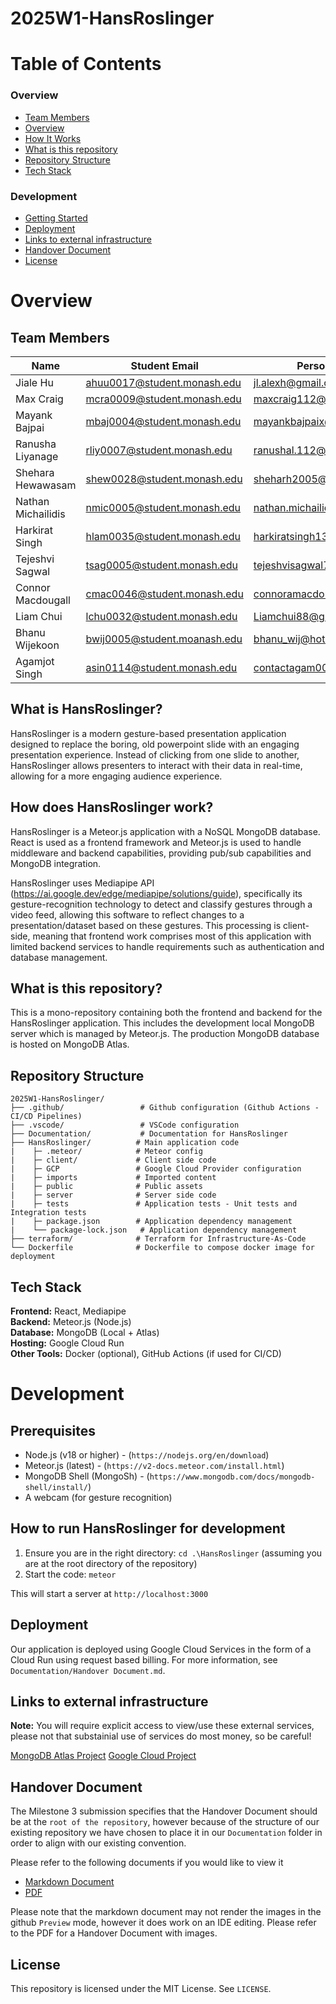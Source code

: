 # 2025W1-HansRoslinger

# Table of Contents
### Overview
- [Team Members](#team-members)
- [Overview](#what-is-hansroslinger)
- [How It Works](#how-does-hansroslinger-work)
- [What is this repository](#what-is-this-repository)
- [Repository Structure](#repository-structure)
- [Tech Stack](#tech-stack)

### Development
- [Getting Started](#how-to-run-hansroslinger-for-development)
- [Deployment](#deployment)
- [Links to external infrastructure](#links-to-external-infrastructure)
- [Handover Document](#handover-document)
- [License](#license)

# Overview
## Team Members

| Name               | Student Email                     | Personal Email                        |
|--------------------|-----------------------------------|---------------------------------------|
| Jiale Hu           | ahuu0017@student.monash.edu       | jl.alexh@gmail.com                    |
| Max Craig          | mcra0009@student.monash.edu       | maxcraig112@gmail.com                 |
| Mayank Bajpai      | mbaj0004@student.monash.edu       | mayankbajpaix@gmail.com               |
| Ranusha Liyanage   | rliy0007@student.monash.edu       | ranushal.112@gmail.com                |
| Shehara Hewawasam  | shew0028@student.monash.edu       | sheharh2005@gmail.com                 |
| Nathan Michailidis | nmic0005@student.monash.edu       | nathan.michailidis@gmail.com          |
| Harkirat Singh     | hlam0035@student.monash.edu       | harkiratsingh135790@gmail.com         |
| Tejeshvi Sagwal    | tsag0005@student.monash.edu       | tejeshvisagwal7197@gmail.com          |
| Connor Macdougall  | cmac0046@student.monash.edu       | connoramacdougall@gmail.com           |
| Liam Chui          | lchu0032@student.monash.edu       | Liamchui88@gmail.com                  |
| Bhanu Wijekoon     | bwij0005@student.moanash.edu      | bhanu_wij@hotmail.com                 |
| Agamjot Singh      | asin0114@student.monash.edu       | contactagam004@gmail.com              |

## What is HansRoslinger?
HansRoslinger is a modern gesture-based presentation application designed to replace the boring, old powerpoint slide with an engaging presentation experience. Instead of clicking from one slide to another, HansRoslinger allows presenters to interact with their data in real-time, allowing for a more engaging audience experience.

## How does HansRoslinger work?
HansRoslinger is a Meteor.js application with a NoSQL MongoDB database. React is used as a frontend framework and Meteor.js is used to handle middleware and backend capabilities, providing pub/sub capabilities and MongoDB integration.

HansRoslinger uses Mediapipe API (https://ai.google.dev/edge/mediapipe/solutions/guide), specifically its gesture-recognition technology to detect and classify gestures through a video feed, allowing this software to reflect changes to a presentation/dataset based on these gestures. This processing is client-side, meaning that frontend work comprises most of this application with limited backend services to handle requirements such as authentication and database management.

## What is this repository?
This is a mono-repository containing both the frontend and backend for the HansRoslinger application. This includes the development local MongoDB server which is managed by Meteor.js. The production MongoDB database is hosted on MongoDB Atlas. 

## Repository Structure
```
2025W1-HansRoslinger/
├── .github/                 # Github configuration (Github Actions - CI/CD Pipelines)
├── .vscode/                 # VSCode configuration
├── Documentation/           # Documentation for HansRoslinger
├── HansRoslinger/          # Main application code
|    ├─ .meteor/            # Meteor config
|    ├─ client/             # Client side code
|    ├─ GCP                 # Google Cloud Provider configuration
|    ├─ imports             # Imported content
|    ├─ public              # Public assets
|    ├─ server              # Server side code
|    ├─ tests               # Application tests - Unit tests and Integration tests
|    ├─ package.json        # Application dependency management
|    └── package-lock.json   # Application dependency management
├── terraform/              # Terraform for Infrastructure-As-Code
└── Dockerfile              # Dockerfile to compose docker image for deployment
```
## Tech Stack
**Frontend:** React, Mediapipe  
**Backend:** Meteor.js (Node.js)  
**Database:** MongoDB (Local + Atlas)  
**Hosting:** Google Cloud Run  
**Other Tools:** Docker (optional), GitHub Actions (if used for CI/CD)

# Development
## Prerequisites
- Node.js (v18 or higher) - (`https://nodejs.org/en/download`)
- Meteor.js (latest) - (`https://v2-docs.meteor.com/install.html`)
- MongoDB Shell (MongoSh) - (`https://www.mongodb.com/docs/mongodb-shell/install/`)
- A webcam (for gesture recognition)

## How to run HansRoslinger for development
1. Ensure you are in the right directory:
`cd .\HansRoslinger` (assuming you are at the root directory of the repository)
2. Start the code:
`meteor`

This will start a server at `http://localhost:3000`

## Deployment
Our application is deployed using Google Cloud Services in the form of a Cloud Run using request based billing. For more information, see `Documentation/Handover Document.md`.

## Links to external infrastructure

**Note:** You will require explicit access to view/use these external services, please not that substainial use of services do most money, so be careful!

[MongoDB Atlas Project](https://cloud.mongodb.com/v2#/org/68909a50a210527643b70cdd/projects)
[Google Cloud Project](https://console.cloud.google.com/storage/overview;tab=overview?inv=1&invt=Ab4tKw&project=hansroslinger-468011)

## Handover Document

The Milestone 3 submission specifies that the Handover Document should be at the `root of the repository`, however because of the structure of our existing repository we have chosen to place it in our `Documentation` folder in order to align with our existing convention.

Please refer to the following documents if you would like to view it
- [Markdown Document](https://github.com/Monash-FIT3170/2025W1-HansRoslinger/blob/main/Documentation/Handover%20Document.md)
- [PDF](https://github.com/Monash-FIT3170/2025W1-HansRoslinger/blob/main/Documentation/Handover%20Document.pdf)

Please note that the markdown document may not render the images in the github `Preview` mode, however it does work on an IDE editing. Please refer to the PDF for a Handover Document with images.

## License
This repository is licensed under the MIT License. See `LICENSE`.
